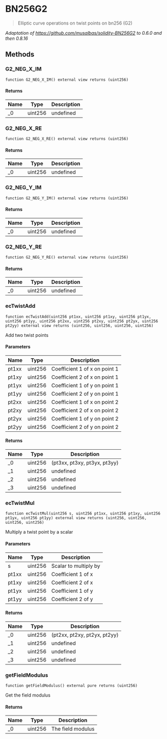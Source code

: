 # BN256G2



> Elliptic curve operations on twist points on bn256 (G2)



*Adaptation of https://github.com/musalbas/solidity-BN256G2 to 0.6.0 and then 0.8.16*

## Methods

### G2_NEG_X_IM

```solidity
function G2_NEG_X_IM() external view returns (uint256)
```






#### Returns

| Name | Type | Description |
|---|---|---|
| _0 | uint256 | undefined |

### G2_NEG_X_RE

```solidity
function G2_NEG_X_RE() external view returns (uint256)
```






#### Returns

| Name | Type | Description |
|---|---|---|
| _0 | uint256 | undefined |

### G2_NEG_Y_IM

```solidity
function G2_NEG_Y_IM() external view returns (uint256)
```






#### Returns

| Name | Type | Description |
|---|---|---|
| _0 | uint256 | undefined |

### G2_NEG_Y_RE

```solidity
function G2_NEG_Y_RE() external view returns (uint256)
```






#### Returns

| Name | Type | Description |
|---|---|---|
| _0 | uint256 | undefined |

### ecTwistAdd

```solidity
function ecTwistAdd(uint256 pt1xx, uint256 pt1xy, uint256 pt1yx, uint256 pt1yy, uint256 pt2xx, uint256 pt2xy, uint256 pt2yx, uint256 pt2yy) external view returns (uint256, uint256, uint256, uint256)
```

Add two twist points



#### Parameters

| Name | Type | Description |
|---|---|---|
| pt1xx | uint256 | Coefficient 1 of x on point 1 |
| pt1xy | uint256 | Coefficient 2 of x on point 1 |
| pt1yx | uint256 | Coefficient 1 of y on point 1 |
| pt1yy | uint256 | Coefficient 2 of y on point 1 |
| pt2xx | uint256 | Coefficient 1 of x on point 2 |
| pt2xy | uint256 | Coefficient 2 of x on point 2 |
| pt2yx | uint256 | Coefficient 1 of y on point 2 |
| pt2yy | uint256 | Coefficient 2 of y on point 2 |

#### Returns

| Name | Type | Description |
|---|---|---|
| _0 | uint256 | (pt3xx, pt3xy, pt3yx, pt3yy) |
| _1 | uint256 | undefined |
| _2 | uint256 | undefined |
| _3 | uint256 | undefined |

### ecTwistMul

```solidity
function ecTwistMul(uint256 s, uint256 pt1xx, uint256 pt1xy, uint256 pt1yx, uint256 pt1yy) external view returns (uint256, uint256, uint256, uint256)
```

Multiply a twist point by a scalar



#### Parameters

| Name | Type | Description |
|---|---|---|
| s | uint256 | Scalar to multiply by |
| pt1xx | uint256 | Coefficient 1 of x |
| pt1xy | uint256 | Coefficient 2 of x |
| pt1yx | uint256 | Coefficient 1 of y |
| pt1yy | uint256 | Coefficient 2 of y |

#### Returns

| Name | Type | Description |
|---|---|---|
| _0 | uint256 | (pt2xx, pt2xy, pt2yx, pt2yy) |
| _1 | uint256 | undefined |
| _2 | uint256 | undefined |
| _3 | uint256 | undefined |

### getFieldModulus

```solidity
function getFieldModulus() external pure returns (uint256)
```

Get the field modulus




#### Returns

| Name | Type | Description |
|---|---|---|
| _0 | uint256 | The field modulus |




